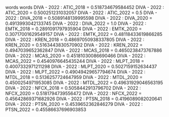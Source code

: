 words
words
DIVA - 2022 : ATIC_2018 = 0.518734679584452
DIVA - 2022 : ATIC_2020 = 0.500251231032057
DIVA - 2022 : ATIC_2022 = 0.5
DIVA - 2022 : DIVA_2018 = 0.5089148139995598
DIVA - 2022 : DIVA_2020 = 0.4913993042133745
DIVA - 2022 : DIVA_2022 = 1.0
DIVA - 2022 : EMTK_2018 = 0.2891091797935904
DIVA - 2022 : EMTK_2020 = 0.30717001629549157
DIVA - 2022 : EMTK_2022 = 0.48118433619866285
DIVA - 2022 : KREN_2018 = 0.48697050938337805
DIVA - 2022 : KREN_2020 = 0.5163443830570902
DIVA - 2022 : KREN_2022 = 0.4947039652362847
DIVA - 2022 : MCAS_2018 = 0.4650238473767886
DIVA - 2022 : MCAS_2020 = 0.45181030086690466
DIVA - 2022 : MCAS_2022 = 0.4540976645435244
DIVA - 2022 : MLPT_2018 = 0.4007332971211298
DIVA - 2022 : MLPT_2020 = 0.5027159152634437
DIVA - 2022 : MLPT_2022 = 0.49049429657794674
DIVA - 2022 : MTDL_2018 = 0.5136257724647959
DIVA - 2022 : MTDL_2020 = 0.4500254971953085
DIVA - 2022 : MTDL_2022 = 0.49631929046563195
DIVA - 2022 : NFCX_2018 = 0.5058442913796702
DIVA - 2022 : NFCX_2020 = 0.5181794739556472
DIVA - 2022 : NFCX_2022 = 0.45642869371682926
DIVA - 2022 : PTSN_2018 = 0.4196089082020641
DIVA - 2022 : PTSN_2020 = 0.4539652362846279
DIVA - 2022 : PTSN_2022 = 0.45586637696903853
